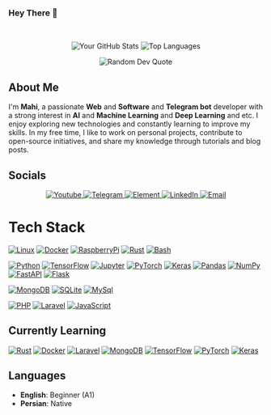 ### Hey There 👋

<br>
<p align="center">
  <img alt="Your GitHub Stats" src="https://github-readme-stats.vercel.app/api?username=hctilg&theme=tokyonight&layout=compact&area=true&show_icons=true&hide_border=true&border_radius=15&count_private=true"/>
  <img alt="Top Languages" src="https://github-readme-stats.vercel.app/api/top-langs/?username=hctilg&langs_count=20&exclude_repo=web-shell,pinterest-crawler&hide=Make,css,html&theme=tokyonight&layout=compact&area=true&hide_border=true&border_radius=15&count_private=true"/>
</p>
<p align="center">
    <img alt="Random Dev Quote" src="https://quotes-github-readme.vercel.app/api?type=horizontal&theme=tokyonight&layout=compact&area=true&hide_border=true&border_radius=15"/>
</p>

## About Me

I'm **Mahi**, a passionate **Web** and **Software** and **Telegram bot** developer with a strong interest in **AI** and **Machine Learning** and **Deep Learning** and etc. I enjoy exploring new technologies and constantly learning to improve my skills. In my free time, I like to work on personal projects, contribute to open-source initiatives, and share my knowledge through tutorials and blog posts.

## Socials

<p align="center">
  <a href="https://youtube.com/@mahitonam">
    <img alt="Youtube" src="https://img.shields.io/badge/YouTube-ff0000.svg?logo=youtube&logoColor=white"/>
  </a>
  <a href="https://t.me/violet_void">
    <img alt="Telegram" src="https://img.shields.io/badge/Telegram-1da1f2.svg?logo=telegram&logoColor=white"/>
  </a>
  <a href="https://element.io/">
    <img alt="Element" src="https://img.shields.io/badge/Element-0dbd8b.svg?logo=element&logoColor=white"/>
  </a>
  <a href="https://linkedin.com/in/">
    <img alt="LinkedIn" src="https://img.shields.io/badge/LinkedIn-0077b5.svg?logo=linkedin&logoColor=white"/>
  </a>
  <a href="mailto:hctilg@duck.com">
    <img alt="Email" src="https://img.shields.io/badge/Email-c14438.svg?logo=gmail&logoColor=white"/>
  </a>
</p>

# Tech Stack

[![Linux](https://img.shields.io/badge/-Linux-fcc624?style=flat&logo=linux&logoColor=222222)](https://linux.org/)
[![Docker](https://img.shields.io/badge/Docker-0b9ffd?style=flat&logo=docker&logoColor=white)](https://docker.com/)
[![RaspberryPi](https://img.shields.io/badge/Raspberry%20Pi-cd2355.svg?style=flat&logo=raspberrypi&logoColor=white)](https://raspberrypi.com/)
[![Rust](https://img.shields.io/badge/Rust-e43717.svg?style=flat&logo=rust&logoColor=white)](https://rust-lang.org/)
[![Bash](https://img.shields.io/badge/Bash-373737?style=flat&logo=gnubash&logoColor=white)](https://www.gnu.org/software/bash/)

[![Python](https://img.shields.io/badge/Python-3776ab?style=flat&logo=python&logoColor=white)](https://python.org/)
[![TensorFlow](https://img.shields.io/badge/TensorFlow-ff6f00?style=flat&logo=tensorflow&logoColor=white)](https://tensorflow.org/)
[![Jupyter](https://img.shields.io/badge/Jupyter-f37626?style=flat&logo=jupyter&logoColor=white)](https://jupyter.org/)
[![PyTorch](https://img.shields.io/badge/PyTorch-ee4c2c?style=flat&logo=pytorch&logoColor=white)](https://pytorch.org/)
[![Keras](https://img.shields.io/badge/Keras-d00000?style=flat&logo=keras&logoColor=white)](https://keras.io/)
[![Pandas](https://img.shields.io/badge/Pandas-0d6efd?style=flat&logo=pandas&logoColor=white)](https://pandas.pydata.org/)
[![NumPy](https://img.shields.io/badge/NumPy-013243?style=flat&logo=numpy&logoColor=white)](https://numpy.org/)
[![FastAPI](https://img.shields.io/badge/FastAPI-009688?style=flat&logo=fastapi&logoColor=white)](https://fastapi.tiangolo.com/)
[![Flask](https://img.shields.io/badge/Flask-white?style=flat&logo=flask&logoColor=black)](https://flask.palletsprojects.com/)

[![MongoDB](https://img.shields.io/badge/MongoDB-47a248?style=flat&logo=mongodb&logoColor=white)](https://mongodb.com/)
[![SQLite](https://img.shields.io/badge/SQLite-003b57?style=flat&logo=sqlite&logoColor=white)](https://sqlite.org/)
[![MySql](https://img.shields.io/badge/MySQL-4479a1?style=flat&logo=mysql&logoColor=white)](https://mysql.com/)

[![PHP](https://img.shields.io/badge/PHP-777bb4?style=flat&logo=php&logoColor=white)](https://php.net)
[![Laravel](https://img.shields.io/badge/Laravel-ff2d20?style=flat&logo=laravel&logoColor=white)](https://laravel.com/)
[![JavaScript](https://img.shields.io/badge/JavaScript-f7df1e?style=flat&logo=javascript&logoColor=eeeeee)](https://en.wikipedia.org/wiki/JavaScript)

## Currently Learning

[![Rust](https://img.shields.io/badge/Rust-e43717.svg?style=flat&logo=rust&logoColor=white)](https://rust-lang.org/)
[![Docker](https://img.shields.io/badge/Docker-0b9ffd?style=flat&logo=docker&logoColor=white)](https://docker.com/)
[![Laravel](https://img.shields.io/badge/Laravel-ff2d20?style=flat&logo=laravel&logoColor=white)](https://laravel.com/)
[![MongoDB](https://img.shields.io/badge/MongoDB-47a248?style=flat&logo=mongodb&logoColor=white)](https://mongodb.com/)
[![TensorFlow](https://img.shields.io/badge/TensorFlow-ff6f00?style=flat&logo=tensorflow&logoColor=white)](https://tensorflow.org/)
[![PyTorch](https://img.shields.io/badge/PyTorch-ee4c2c?style=flat&logo=pytorch&logoColor=white)](https://pytorch.org/)
[![Keras](https://img.shields.io/badge/Keras-d00000?style=flat&logo=keras&logoColor=white)](https://keras.io/)

## Languages

- **English**: Beginner (A1)
- **Persian**: Native
